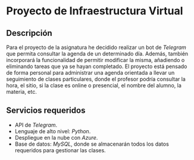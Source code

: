 # Proyecto de Infraestructura Virtual

## Descripción
Para el proyecto de la asignatura he decidido realizar un bot de *Telegram* que permita consultar la agenda de un determinado día. Además, también incorporará la funcionalidad de permitir modificar la misma, añadiendo o eliminando tareas que ya se hayan completado. El proyecto está pensado de forma personal para administrar una agenda orientada a llevar un seguimiento de clases particulares, donde el profesor podría consultar la hora, el sitio, si la clase es online o presencial, el nombre del alumno, la materia, etc.

## Servicios requeridos
- API de *Telegram*.
- Lenguaje de alto nivel: *Python*.
- Despliegue en la nube con *Azure*.
- Base de datos: *MySQL*, donde se almacenarán todos los datos requeridos para gestionar las clases.